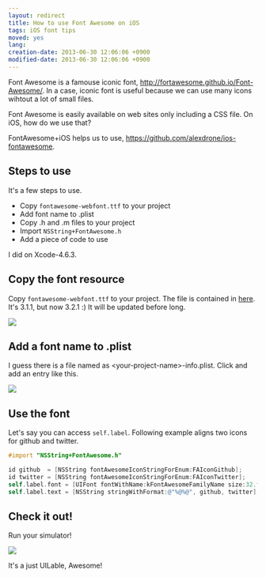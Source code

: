 ```yaml
---
layout: redirect
title: How to use Font Awesome on iOS
tags: iOS font tips
moved: yes
lang: 
creation-date: 2013-06-30 12:06:06 +0900
modified-date: 2013-06-30 12:06:06 +0900
---
```

Font Awesome is a famouse iconic font, <http://fortawesome.github.io/Font-Awesome/>.
In a case, iconic font is useful because we can use many icons wihtout a lot of small files.

Font Awesome is easily available on web sites only including a CSS file.
On iOS, how do we use that?

FontAwesome+iOS helps us to use, <https://github.com/alexdrone/ios-fontawesome>.

## Steps to use
It's a few steps to use.

- Copy `fontawesome-webfont.ttf` to your project
- Add font name to .plist
- Copy .h and .m files to your project
- Import `NSString+FontAwesome.h`
- Add a piece of code to use

I did on Xcode-4.6.3.

## Copy the font resource
Copy `fontawesome-webfont.ttf` to your project. The file is contained in [here](https://github.com/alexdrone/ios-fontawesome/tree/master/Resources).
It's 3.1.1, but now 3.2.1 :) It will be updated before long.

<img src='https://s3-ap-northeast-1.amazonaws.com/tmtk75.github.com/2013-06-30/iOS-UI-mocks.xcodeproj+%E2%80%94+MockViewController.m.png'/>


## Add a font name to .plist
I guess there is a file named as \<your-project-name\>-info.plist.
Click and add an entry like this.

<img src='https://s3-ap-northeast-1.amazonaws.com/tmtk75.github.com/2013-06-30/iOS-UI-mocks.xcodeproj+%E2%80%94+iOS-UI-mocks-Info.plist.png'/>


## Use the font
Let's say you can access `self.label`. Following example aligns two icons for github and twitter.

```objective-c
#import "NSString+FontAwesome.h"
```

```objective-c
id github  = [NSString fontAwesomeIconStringForEnum:FAIconGithub];
id twitter = [NSString fontAwesomeIconStringForEnum:FAIconTwitter];
self.label.font = [UIFont fontWithName:kFontAwesomeFamilyName size:32.f];
self.label.text = [NSString stringWithFormat:@"%@%@", github, twitter];
```

## Check it out!
Run your simulator!

<img src='https://s3-ap-northeast-1.amazonaws.com/tmtk75.github.com/2013-06-30/FA-iOS.png'/>

It's a just UILable, Awesome!
